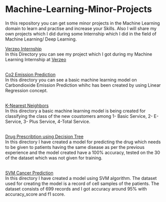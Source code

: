# Machine-Learning-Minor-Projects
In this repository you can get some minor projects in the Machine Learning domain to learn and practise and increase your Skills. Also I will share my own projects which I did during some Internship which I did in the field of Machine Learning/ Deep Learning.

<a href="https://github.com/Abhinav-26/Machine-Learning-Minor-Projects/tree/master/Verzeo%20InternShip">
  Verzeo Internship
  </a><br>
In this Directory you can see my project which I got during my Machine Learning Internship at 
<a href="https://verzeo.in/">Verzeo</a><br><br>

<a href="https://github.com/Abhinav-26/Machine-Learning-Minor-Projects/tree/master/Co2%20Emission%20Prediction">Co2 Emission Prediction</a><br>
In this directory you can see a basic machine learning model on Carbondioxide Emission Prediction whihc has been created by using Linear Regression concept.<br><br>

<a href="https://github.com/Abhinav-26/Machine-Learning-Minor-Projects/tree/master/K-Nearest%20Neighbors">K-Nearest Neighbors</a><br>
In this directory a basic machine learning model is being created for classifying the class of the new coustomers among 
1- Basic Service, 2- E-Service, 3- Plus Service, 4-Total Service.<br><br>

<a href="https://github.com/Abhinav-26/Machine-Learning-Minor-Projects/tree/master/Drug%20Prescribtion%20Using%20DecisionTree">Drug Prescribtion using Decision Tree</a><br>
In this directory I have created a model for predicting the drug which needs to be given to patients having the same disease as per the previous experience and the model created have a 100% accuracy, tested on the 30 of the dataset which was not given for training.<br><br>

<a href="https://github.com/Abhinav-26/Machine-Learning-Minor-Projects/tree/master/SVM%20Cancer%20Prediction">SVM Cancer Prediction</a><br>
In this directory I have created a model using SVM algorithm. The dataset used for creating the model is a record of cell samples of the patients. The dataset consists of 699 records and I got accuracy around 95% with accuracy_score and f1 score.
